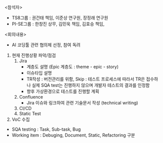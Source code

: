 <참석자>
- TS8그룹 : 권건태 책임, 이준상 연구원, 장정래 연구원
- PI-SE그룹 : 한창진 상무, 김민욱 책임, 김효승 책임, 

<회의내용>
- AI 코딩툴 관련 협의체 선정, 참여 독려

1. 현재 진행상황 파악/점검
	1. Jira
		- 계층도 설명 (Epic 계층도 : theme - epic - story)
		- 이슈타입 설명
		- TR작성 : 버전관리를 위함, Skip : 테스트 프로세스에 따라서 TR은 접수하나 실제 SQA test는 진행하지 않으며 개발자 테스트의 결과를 인정함
		- 향후 가상환경으로 테스트를 진행할 계획
	2. Confluence
		- Jira 이슈와 링크하여 관련 기술문서 작성 (technical writing)
	3. CI/CD
	4. Static Test
2. VoC 수집

- SQA testing : Task, Sub-task, Bug
- Working item : Debuging, Document, Static, Refactoring 구분